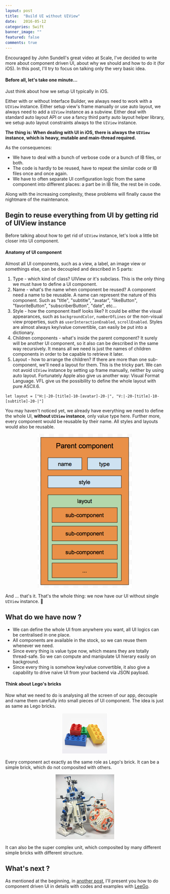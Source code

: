 ```yaml
---
layout: post
title:  "Build UI without UIView"
date:   2016-05-12
categories: Swift
banner_image: ""
featured: false
comments: true
---
```


Encouraged by John Sundell's great video at Scale, I've decided to write more about component driven UI, about why we should and how to do it (for iOS).
In this post, I'll try to focus on talking only the very basic idea.

<!--more-->

#### Before all, let's take one minute…

Just think about how we setup UI typically in iOS.

Either with or without Interface Builder, we always need to work with a `UIView` instance. Either setup view's frame manually or use auto layout, we always need to add a `UIView` instance as a subview. Either deal with standard auto layout API or use a fancy third party auto layout helper library, we setup auto layout constraints always to the `UIView` instance.

**The thing is: When dealing with UI in iOS, there is always the `UIView` instance, which is heavy, mutable and main-thread required.**

As the consequences: 
- We have to deal with a bunch of verbose code or a bunch of IB files, or both.
- The code is hardly to be reused, have to repeat the similar code or IB files once and once again.
- We have to often separate UI configuration logic from the same component into different places: a part be in IB file, the rest be in code.

Along with the increasing complexity, these problems will finally cause the nightmare of the maintenance.

## Begin to reuse everything from UI by getting rid of UIView instance
Before talking about how to get rid of `UIView` instance, let's look a little bit closer into UI component.

#### Anatomy of UI component

Almost all UI components, such as a view, a label, an image view or somethings else, can be decoupled and described in 5 parts:

1. Type - which kind of class? UIView or it's subclass. This is the only thing we must have to define a UI component.
2. Name - what's the name when component be reused? A component need a name to be reusable. A name can represent the nature of this component. Such as "title", "subtitle", "avatar", "likeButton", "favoriteButton", "subscriberButton", "date", etc…
3. Style - how the component itself looks like? It could be either the visual appearances, such as `backgroundColor`, `numberOfLines` or the non-visual view properties, such as `userInteractionEnabled`, `scrollEnabled`. Styles are almost always key/value convertible, can easily be put into a dictionary.
4. Children components - what's inside the parent component? It surely will be another UI component, so it also can be described in the same way recursively. It means all we need is just the names of children components in order to be capable to retrieve it later.
5. Layout - how to arrange the children? If there are more than one sub-component, we'll need a layout for them. This is the tricky part. We can not avoid `UIView` instance by setting up frame manually, neither by using auto layout. Fortunately Apple also give us another way: Visual Format Language. VFL give us the possibility to define the whole layout with pure ASCII.6. 

```
let layout = ["H:|-20-[title]-10-[avatar]-20-|", "V:|-20-[title]-10-[subtitle]-20-|"]
```

You may haven't noticed yet, we already have everything we need to define the whole UI, **without `UIView` instance**, only value type here. Further more, every component would be reusable by their name. All styles and layouts would also be reusable.

<p align="center"><img src="/media/diag.png" width="300"/></p>

And … that's it. That's the whole thing: we now have our UI without single `UIView` instance. 🎉

## What do we have now ?

- We can define the whole UI from anywhere you want, all UI logics can be centralised in one place.
- All components are available in the stock, so we can reuse them whenever we need.
- Since every thing is value type now, which means they are totally thread-safe. So we can compute and manipulate UI hierary easily on background.
- Since every thing is somehow key/value convertible, it also give a capability to drive naive UI from your backend via JSON payload.

#### Think about Lego's bricks
Now what we need to do is analysing all the screen of our app, decouple and name them carefully into small pieces of UI component. The idea is just as same as Lego bricks.
<p align="center"><img src="/media/lego.png"/></p>
Every component act exactly as the same role as Lego's brick. It can be a simple brick, which do not composited with others.
<p align="center"><img src="/media/legoRobot.png"/></p>
It can also be the super complex unit, which composited by many different simple bricks with different structure.

## What's next ?

As mentioned at the beginning, in [another post](http://allblue.me/swift/2016/05/25/LeeGo-UI-developpment/), I'll present you how to do component driven UI in details with codes and examples with [LeeGo](github.com/wangshengjia/LeeGo).

